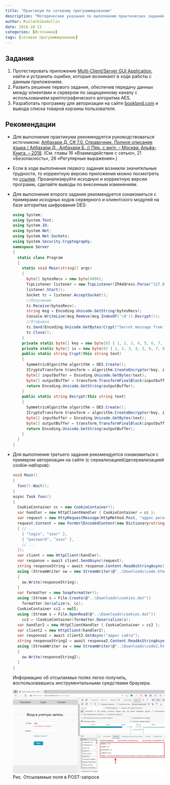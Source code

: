 ```yaml
---
title: "Практикум по сетевому программированию"
description: "Методические указания по выполнению практических заданий по по сетевому программированию на языке C#."
author: RuslanGibadullin
date: 2024-10-23
categories: [Источники]
tags: [сетевое программирование]
---
```


## Задания

1. Протестировать приложение [Multi-Client/Server GUI Application](https://csharpcooking.github.io/practice/Multi-Client-Chat-Server-Original-Version.zip), найти и устранить ошибки, которые возникают в ходе работы с данным приложением.
2. Развить решение первого задания, обеспечив передачу данных между клиентами и сервером по защищенному каналу с использованием криптографического алгоритма AES.
3. Разработать программу для авторизации на сайте [bookland.com](https://www.bookland.com) и вывода списка товаров корзины пользователя.

## Рекомендации

* Для выполнения практикума рекомендуется руководствоваться источником:
  [Албахари Д. C# 7.0. Справочник. Полное описание языка / Албахари Д., Албахари Б. // Пер. с англ. – Москва: Альфа-Книга. – 2018](https://csharpcooking.github.io/theory/AlbahariCSharp7.zip). (См. главы 16 «Взаимодействие с сетью», 21 «Безопасность», 26 «Регулярные выражения».)

* Если в ходе выполнения первого задания возникли значительные трудности, то корректную версию приложения можно посмотреть по [ссылке](https://csharpcooking.github.io/practice/Multi-Client-Chat-Server-Correct-Version.zip). Проанализируйте исходную и корректную версии программ, сделайте выводы по внесенным изменениям.

* Для выполнения второго задания рекомендуется ознакомиться с примерами исходных кодов серверного и клиентского модулей на базе алгоритма шифрования DES:

  ```csharp
  using System;
  using System.Text;
  using System.IO;
  using System.Net;
  using System.Net.Sockets;
  using System.Security.Cryptography;
  namespace Server
  {
    static class Program
    {
      static void Main(string[] args)
      {
        byte[] bytesRecv = new byte[4096];
        TcpListener listener = new TcpListener(IPAddress.Parse("127.0.0.1"), 5001);
        listener.Start();
        Socket tc = listener.AcceptSocket();
        //Получение
        tc.Receive(bytesRecv);
        string msg = Encoding.Unicode.GetString(bytesRecv);
        Console.WriteLine(msg.Remove(msg.IndexOf('\0')).Decrypt());
        //Отправка
        tc.Send(Encoding.Unicode.GetBytes(Crypt("Secret message from server.")));
        tc.Close();
      }
      private static byte[] key = new byte[8] { 1, 2, 3, 4, 5, 6, 7, 8 };
      private static byte[] iv = new byte[8] { 1, 2, 3, 4, 5, 6, 7, 8 };
      public static string Crypt(this string text)
      {
        SymmetricAlgorithm algorithm = DES.Create();
        ICryptoTransform transform = algorithm.CreateEncryptor(key, iv);
        byte[] inputbuffer = Encoding.Unicode.GetBytes(text);
        byte[] outputBuffer = transform.TransformFinalBlock(inputbuffer, 0, inputbuffer.Length);
        return Encoding.Unicode.GetString(outputBuffer);
      }
      public static string Decrypt(this string text)
      {
        SymmetricAlgorithm algorithm = DES.Create();
        ICryptoTransform transform = algorithm.CreateDecryptor(key, iv);
        byte[] inputbuffer = Encoding.Unicode.GetBytes(text);
        byte[] outputBuffer = transform.TransformFinalBlock(inputbuffer, 0, inputbuffer.Length);
        return Encoding.Unicode.GetString(outputBuffer);
      }
    }
  }
  ```
  
* Для выполнения третьего задания рекомендуется ознакомиться с примером авторизации на сайте (с сериализацией/десериализацией cookie-наборов):
  
  ```csharp
  void Main()
  {
    func().Wait();
  }
  async Task func()
  {
    CookieContainer cc = new CookieContainer();
    var handler = new HttpClientHandler { CookieContainer = cc };
    var request = new HttpRequestMessage(HttpMethod.Post, "адрес регистрационной формы сайта");
    request.Content = new FormUrlEncodedContent(new Dictionary<string, string>
    { // ...
      { "login", "user" },
      { "password", "xxxx" }, 
      // ...
    });
    var client = new HttpClient(handler);
    var response = await client.SendAsync(request);
    string responseString = await response.Content.ReadAsStringAsync();
    using (StreamWriter sw = new StreamWriter(@"..\Downloads\code.html", false, System.Text.Encoding.Default))
    {
      sw.Write(responseString);
    }
    var formatter = new SoapFormatter();
    using (Stream s = File.Create(@"..\Downloads\cookies.dat"))
      formatter.Serialize(s, cc);
    CookieContainer cc2 = null;
    using (Stream s = File.OpenRead(@"..\Downloads\cookies.dat"))
      cc2 = (CookieContainer)formatter.Deserialize(s);
    var handler2 = new HttpClientHandler { CookieContainer = cc2 };
    var client2 = new HttpClient(handler2);
    var response2 = await client2.GetAsync("адрес сайта");
    string responseString2 = await response2.Content.ReadAsStringAsync();
    using (StreamWriter sw = new StreamWriter(@"..\Downloads\code2.html", false, System.Text.Encoding.Default))
    {
      sw.Write(responseString2);
    }
  }
  ```
  Информацию об отсылаемых полях легко получить, воспользовавшись инструментальными средствами браузера.

  ![](https://raw.githubusercontent.com/CSharpCooking/CSharpCooking.github.io/refs/heads/main/pastes/2022-01-31-21-21-30.png)  
  Рис. Отсылаемые поля в POST-запросе
